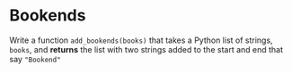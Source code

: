 # Bookends

Write a function `add_bookends(books)` that takes a Python list of strings, `books`, 
and **returns** the list with two strings added to the start and end that say `"Bookend"`


